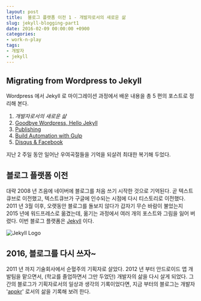 ```yaml
---
layout: post
title:  블로그 플랫폼 이전 1 - 개발자로서의 새로운 삶
slug: jekyll-blogging-part1
date: 2016-02-09 00:00:00 +0900
categories:
- work-n-play
tags:
- 개발자
- jekyll
---
```

## Migrating from Wordpress to Jekyll

Wordpress 에서 Jekyll 로 마이그레이션 과정에서 배운 내용을 총 5 편의 포스트로 정리해 본다.

1. _개발자로서의 새로운 삶_
2. [Goodbye Wordpress, Hello Jekyll](/work-n-play/블로그-플랫폼-이전-2-goodbye-wordpress-hello-jekyll)
3. [Publishing](/work-n-play/블로그-플랫폼-이전-3-publishing)
4. [Build Automation with Gulp](/work-n-play/블로그-플랫폼-이전-4-build-automation-with-gulp)
5. [Disqus & Facebook](/work-n-play/블로그-플랫폼-이전-5-disqus-facebook)

지난 2 주일 동안 일어난 우여곡절들을 기억을 되살려 최대한 복기해 두었다.

## 블로그 플랫폼 이전

대략 2008 년 즈음에 네이버에 블로그를 처음 쓰기 시작한 것으로 기억된다. 곧 텍스트큐브로 이전했고, 텍스트큐브가 구글에 인수되는 시점에 다시 티스토리로 이전했다. 2011 년 3월 이후, 오랫동안 블로그를 돌보지 않다가 갑자기 무슨 바람이 불었는지 2015 년에 워드프레스로 옮겼는데, 옮기는 과정에서 여러 개의 포스트와 그림을 잃어 버렸다. 이번 블로그 플랫폼은 [Jekyll](http://jekyllrb.com/) 이다.

![Jekyll Logo](http://build.prestashop.com/assets/images/2015/04/jekyll.png)

## 2016, 블로그를 다시 쓰자~

2011 년 까지 기술회사에서 순혈주의 기획자로 살았다. 2012 년 부터 안드로이드 앱 개발팀을 맡으면서, (학교를 졸업하면서 그만 두었던) 개발자의 삶을 다시 살게 되었다. 그간의 블로그가 기획자로서의 일상과 생각의 기록이었다면, 지금 부터의 블로그는 개발자 '[appkr](https://github.com/appkr)' 로서의 삶을 기록해 보려 한다.  
